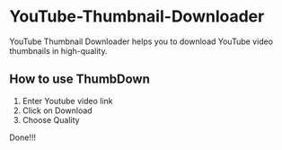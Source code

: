 # YouTube-Thumbnail-Downloader
YouTube Thumbnail Downloader helps you to download YouTube video thumbnails in high-quality.

## How to use ThumbDown
1. Enter Youtube video link
2. Click on Download
3. Choose Quality

Done!!!
